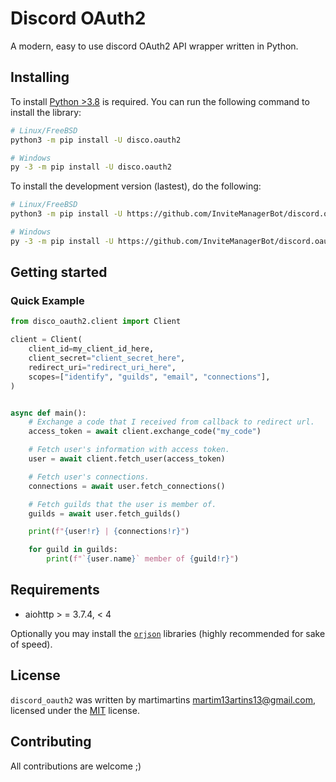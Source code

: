 # Discord OAuth2
A modern, easy to use discord OAuth2 API wrapper written in Python.

## Installing
To install [Python >3.8](https://www.python.org/downloads/release/python-370/) is required.
You can run the following command to install the library:
```bash
# Linux/FreeBSD
python3 -m pip install -U disco.oauth2

# Windows
py -3 -m pip install -U disco.oauth2
```
To install the development version (lastest), do the following:
```bash
# Linux/FreeBSD
python3 -m pip install -U https://github.com/InviteManagerBot/discord.oauth2

# Windows
py -3 -m pip install -U https://github.com/InviteManagerBot/discord.oauth2
```
## Getting started
### Quick Example
```py
from disco_oauth2.client import Client

client = Client(
    client_id=my_client_id_here,
    client_secret="client_secret_here",
    redirect_uri="redirect_uri_here",
    scopes=["identify", "guilds", "email", "connections"],
)


async def main():
    # Exchange a code that I received from callback to redirect url.
    access_token = await client.exchange_code("my_code")

    # Fetch user's information with access token.
    user = await client.fetch_user(access_token)

    # Fetch user's connections.
    connections = await user.fetch_connections()

    # Fetch guilds that the user is member of.
    guilds = await user.fetch_guilds()

    print(f"{user!r} | {connections!r}")

    for guild in guilds:
        print(f"`{user.name}` member of {guild!r}")
```

## Requirements
- aiohttp > = 3.7.4, < 4

Optionally you may install the [`orjson`](https://github.com/ijl/orjson) libraries (highly recommended for sake of speed).

## License
`discord_oauth2` was written by martimartins <martim13artins13@gmail.com>, licensed under the [MIT](https://opensource.org/licenses/MIT) license.

## Contributing
All contributions are welcome ;)